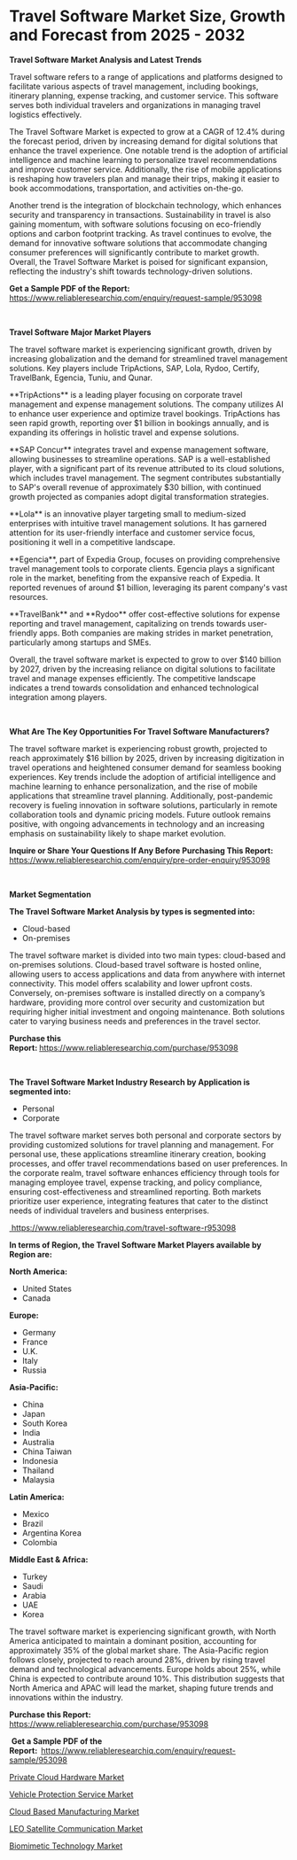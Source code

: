 <p><h1>Travel Software Market Size, Growth and Forecast from 2025 - 2032</h1></p><p><strong>Travel Software Market Analysis and Latest Trends</strong></p>
<p><p>Travel software refers to a range of applications and platforms designed to facilitate various aspects of travel management, including bookings, itinerary planning, expense tracking, and customer service. This software serves both individual travelers and organizations in managing travel logistics effectively.</p><p>The Travel Software Market is expected to grow at a CAGR of 12.4% during the forecast period, driven by increasing demand for digital solutions that enhance the travel experience. One notable trend is the adoption of artificial intelligence and machine learning to personalize travel recommendations and improve customer service. Additionally, the rise of mobile applications is reshaping how travelers plan and manage their trips, making it easier to book accommodations, transportation, and activities on-the-go.</p><p>Another trend is the integration of blockchain technology, which enhances security and transparency in transactions. Sustainability in travel is also gaining momentum, with software solutions focusing on eco-friendly options and carbon footprint tracking. As travel continues to evolve, the demand for innovative software solutions that accommodate changing consumer preferences will significantly contribute to market growth. Overall, the Travel Software Market is poised for significant expansion, reflecting the industry's shift towards technology-driven solutions.</p></p>
<p><strong>Get a Sample PDF of the Report:&nbsp;</strong> <a href="https://www.reliableresearchiq.com/enquiry/request-sample/953098?utm_campaign=1141&utm_medium=2&utm_source=Github&utm_content=ia&utm_term=06032025&utm_id=travel-software">https://www.reliableresearchiq.com/enquiry/request-sample/953098</a></p>
<p>&nbsp;</p>
<p><strong>Travel Software Major Market Players</strong></p>
<p><p>The travel software market is experiencing significant growth, driven by increasing globalization and the demand for streamlined travel management solutions. Key players include TripActions, SAP, Lola, Rydoo, Certify, TravelBank, Egencia, Tuniu, and Qunar.</p><p>**TripActions** is a leading player focusing on corporate travel management and expense management solutions. The company utilizes AI to enhance user experience and optimize travel bookings. TripActions has seen rapid growth, reporting over $1 billion in bookings annually, and is expanding its offerings in holistic travel and expense solutions.</p><p>**SAP Concur** integrates travel and expense management software, allowing businesses to streamline operations. SAP is a well-established player, with a significant part of its revenue attributed to its cloud solutions, which includes travel management. The segment contributes substantially to SAP's overall revenue of approximately $30 billion, with continued growth projected as companies adopt digital transformation strategies.</p><p>**Lola** is an innovative player targeting small to medium-sized enterprises with intuitive travel management solutions. It has garnered attention for its user-friendly interface and customer service focus, positioning it well in a competitive landscape.</p><p>**Egencia**, part of Expedia Group, focuses on providing comprehensive travel management tools to corporate clients. Egencia plays a significant role in the market, benefiting from the expansive reach of Expedia. It reported revenues of around $1 billion, leveraging its parent company's vast resources.</p><p>**TravelBank** and **Rydoo** offer cost-effective solutions for expense reporting and travel management, capitalizing on trends towards user-friendly apps. Both companies are making strides in market penetration, particularly among startups and SMEs.</p><p>Overall, the travel software market is expected to grow to over $140 billion by 2027, driven by the increasing reliance on digital solutions to facilitate travel and manage expenses efficiently. The competitive landscape indicates a trend towards consolidation and enhanced technological integration among players.</p></p>
<p>&nbsp;</p>
<p><strong>What Are The Key Opportunities For Travel Software Manufacturers?</strong></p>
<p><p>The travel software market is experiencing robust growth, projected to reach approximately $16 billion by 2025, driven by increasing digitization in travel operations and heightened consumer demand for seamless booking experiences. Key trends include the adoption of artificial intelligence and machine learning to enhance personalization, and the rise of mobile applications that streamline travel planning. Additionally, post-pandemic recovery is fueling innovation in software solutions, particularly in remote collaboration tools and dynamic pricing models. Future outlook remains positive, with ongoing advancements in technology and an increasing emphasis on sustainability likely to shape market evolution.</p></p>
<p><strong>Inquire or Share Your Questions If Any Before Purchasing This Report:</strong> <a href="https://www.reliableresearchiq.com/enquiry/pre-order-enquiry/953098?utm_campaign=1141&utm_medium=2&utm_source=Github&utm_content=ia&utm_term=06032025&utm_id=travel-software">https://www.reliableresearchiq.com/enquiry/pre-order-enquiry/953098</a></p>
<p>&nbsp;</p>
<p><strong>Market Segmentation</strong></p>
<p><strong>The Travel Software Market Analysis by types is segmented into:</strong></p>
<p><ul><li>Cloud-based</li><li>On-premises</li></ul></p>
<p><p>The travel software market is divided into two main types: cloud-based and on-premises solutions. Cloud-based travel software is hosted online, allowing users to access applications and data from anywhere with internet connectivity. This model offers scalability and lower upfront costs. Conversely, on-premises software is installed directly on a company’s hardware, providing more control over security and customization but requiring higher initial investment and ongoing maintenance. Both solutions cater to varying business needs and preferences in the travel sector.</p></p>
<p><strong>Purchase this Report:&nbsp;</strong><a href="https://www.reliableresearchiq.com/purchase/953098?utm_campaign=1141&utm_medium=2&utm_source=Github&utm_content=ia&utm_term=06032025&utm_id=travel-software">https://www.reliableresearchiq.com/purchase/953098</a></p>
<p>&nbsp;</p>
<p><strong>The Travel Software Market Industry Research by Application is segmented into:</strong></p>
<p><ul><li>Personal</li><li>Corporate</li></ul></p>
<p><p>The travel software market serves both personal and corporate sectors by providing customized solutions for travel planning and management. For personal use, these applications streamline itinerary creation, booking processes, and offer travel recommendations based on user preferences. In the corporate realm, travel software enhances efficiency through tools for managing employee travel, expense tracking, and policy compliance, ensuring cost-effectiveness and streamlined reporting. Both markets prioritize user experience, integrating features that cater to the distinct needs of individual travelers and business enterprises.</p></p>
<p><a href="https://www.reliableresearchiq.com/travel-software-r953098?utm_campaign=1141&utm_medium=2&utm_source=Github&utm_content=ia&utm_term=06032025&utm_id=travel-software">&nbsp;https://www.reliableresearchiq.com/travel-software-r953098</a></p>
<p><strong>In terms of Region, the Travel Software Market Players available by Region are:</strong></p>
<p>
    <p> <strong> North America: </strong>
        <ul>
            <li>United States</li>
            <li>Canada</li>
        </ul>
        </p> 
    <p> <strong> Europe: </strong>
        <ul>
            <li>Germany</li>
            <li>France</li>
            <li>U.K.</li>
            <li>Italy</li>
            <li>Russia</li>
        </ul>
        </p> 
    <p> <strong> Asia-Pacific: </strong>
        <ul>
            <li>China</li>
            <li>Japan</li>
            <li>South Korea</li>
            <li>India</li>
            <li>Australia</li>
            <li>China Taiwan</li>
            <li>Indonesia</li>
            <li>Thailand</li>
            <li>Malaysia</li>
        </ul>
        </p> 
    <p> <strong> Latin America: </strong>
        <ul>
            <li>Mexico</li>
            <li>Brazil</li>
            <li>Argentina Korea</li>
            <li>Colombia</li>
        </ul>
        </p> 
    <p> <strong> Middle East & Africa: </strong>
        <ul>
            <li>Turkey</li>
            <li>Saudi</li>
            <li>Arabia</li>
            <li>UAE</li>
            <li>Korea</li>
        </ul>
    </p>
    </p>
<p><p>The travel software market is experiencing significant growth, with North America anticipated to maintain a dominant position, accounting for approximately 35% of the global market share. The Asia-Pacific region follows closely, projected to reach around 28%, driven by rising travel demand and technological advancements. Europe holds about 25%, while China is expected to contribute around 10%. This distribution suggests that North America and APAC will lead the market, shaping future trends and innovations within the industry.</p></p>
<p><strong>Purchase this Report: </strong><a href="https://www.reliableresearchiq.com/purchase/953098?utm_campaign=1141&utm_medium=2&utm_source=Github&utm_content=ia&utm_term=06032025&utm_id=travel-software">https://www.reliableresearchiq.com/purchase/953098</a></p>
<p>&nbsp;<strong>Get a Sample PDF of the Report:&nbsp;&nbsp;</strong><a href="https://www.reliableresearchiq.com/enquiry/request-sample/953098?utm_campaign=1141&utm_medium=2&utm_source=Github&utm_content=ia&utm_term=06032025&utm_id=travel-software">https://www.reliableresearchiq.com/enquiry/request-sample/953098</a></p>
<p><strong></strong></p>
<p><p><a href="https://github.com/nellygussisy/Market-Research-Report-List-1/blob/main/private-cloud-hardware-market.md?utm_campaign=1141&utm_medium=2&utm_source=Github&utm_content=ia&utm_term=06032025&utm_id=travel-software">Private Cloud Hardware Market</a></p><p><a href="https://github.com/ebalabenoot/Market-Research-Report-List-1/blob/main/vehicle-protection-service-market.md?utm_campaign=1141&utm_medium=2&utm_source=Github&utm_content=ia&utm_term=06032025&utm_id=travel-software">Vehicle Protection Service Market</a></p><p><a href="https://github.com/budenhanelfc/Market-Research-Report-List-1/blob/main/cloud-based-manufacturing-market.md?utm_campaign=1141&utm_medium=2&utm_source=Github&utm_content=ia&utm_term=06032025&utm_id=travel-software">Cloud Based Manufacturing Market</a></p><p><a href="https://github.com/handyiongikg/Market-Research-Report-List-1/blob/main/leo-satellite-communication-market.md?utm_campaign=1141&utm_medium=2&utm_source=Github&utm_content=ia&utm_term=06032025&utm_id=travel-software">LEO Satellite Communication Market</a></p><p><a href="https://github.com/cwasicioaie/Market-Research-Report-List-1/blob/main/biomimetic-technology-market.md?utm_campaign=1141&utm_medium=2&utm_source=Github&utm_content=ia&utm_term=06032025&utm_id=travel-software">Biomimetic Technology Market</a></p></p>